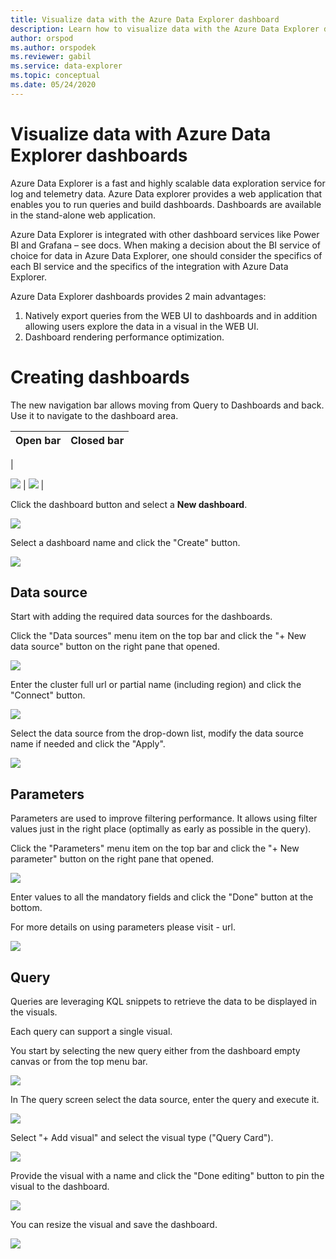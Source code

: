 ```yaml
---
title: Visualize data with the Azure Data Explorer dashboard
description: Learn how to visualize data with the Azure Data Explorer dashboard
author: orspod
ms.author: orspodek
ms.reviewer: gabil
ms.service: data-explorer
ms.topic: conceptual
ms.date: 05/24/2020
---
```


# Visualize data with Azure Data Explorer dashboards

Azure Data Explorer is a fast and highly scalable data exploration service for log and telemetry data. Azure Data explorer provides a web application that enables you to run queries and build dashboards. Dashboards are available in the stand-alone web application.

Azure Data Explorer is integrated with other dashboard services like Power BI and Grafana – see docs. When making a decision about the BI service of choice for data in Azure Data Explorer, one should consider the specifics of each BI service and the specifics of the integration with Azure Data Explorer.

Azure Data Explorer dashboards provides 2 main advantages:

1. Natively export queries from the WEB UI to dashboards and in addition allowing users explore the data in a visual in the WEB UI.
2. Dashboard rendering performance optimization.

# Creating dashboards

The new navigation bar allows moving from Query to Dashboards and back. Use it to navigate to the dashboard area.

| Open bar | Closed bar |
| --- | --- |
| 

![](RackMultipart20200507-4-jfp3et_html_3c046bd329a5b651.png) | ![](RackMultipart20200507-4-jfp3et_html_9e33869c11361df9.png) |

Click the dashboard button and select a **New dashboard**.

![](RackMultipart20200507-4-jfp3et_html_6e05a12abf2f7338.gif)

Select a dashboard name and click the &quot;Create&quot; button.

![](RackMultipart20200507-4-jfp3et_html_9ebfdd7316cfb79.png)

## Data source

Start with adding the required data sources for the dashboards.

Click the &quot;Data sources&quot; menu item on the top bar and click the &quot;+ New data source&quot; button on the right pane that opened.

![](RackMultipart20200507-4-jfp3et_html_98d1c80139664e3b.gif)

Enter the cluster full url or partial name (including region) and click the &quot;Connect&quot; button.

![](RackMultipart20200507-4-jfp3et_html_6dabc8441da1bae3.gif)

Select the data source from the drop-down list, modify the data source name if needed and click the &quot;Apply&quot;.

![](RackMultipart20200507-4-jfp3et_html_6e1d36a48369604f.gif)

## Parameters

Parameters are used to improve filtering performance. It allows using filter values just in the right place (optimally as early as possible in the query).

Click the &quot;Parameters&quot; menu item on the top bar and click the &quot;+ New parameter&quot; button on the right pane that opened.

![](RackMultipart20200507-4-jfp3et_html_6834f549494ef94f.gif)

Enter values to all the mandatory fields and click the &quot;Done&quot; button at the bottom.

For more details on using parameters please visit - url.

![](RackMultipart20200507-4-jfp3et_html_297f1d443d14708f.png)

## Query

Queries are leveraging KQL snippets to retrieve the data to be displayed in the visuals.

Each query can support a single visual.

You start by selecting the new query either from the dashboard empty canvas or from the top menu bar.

![](RackMultipart20200507-4-jfp3et_html_b7629961ad16f8b3.gif)

In The query screen select the data source, enter the query and execute it.

![](RackMultipart20200507-4-jfp3et_html_6df66845f78c3039.gif)

Select &quot;+ Add visual&quot; and select the visual type (&quot;Query Card&quot;).

![](RackMultipart20200507-4-jfp3et_html_31eb2c7803495141.gif)

Provide the visual with a name and click the &quot;Done editing&quot; button to pin the visual to the dashboard.

![](RackMultipart20200507-4-jfp3et_html_54c0bb42d992c2eb.gif)

You can resize the visual and save the dashboard.

![](RackMultipart20200507-4-jfp3et_html_1008fae8eaded7ed.gif)